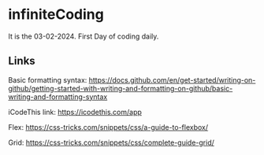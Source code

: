 # infiniteCoding

It is the 03-02-2024. First Day of coding daily.

## Links

Basic formatting syntax: https://docs.github.com/en/get-started/writing-on-github/getting-started-with-writing-and-formatting-on-github/basic-writing-and-formatting-syntax

iCodeThis link: https://icodethis.com/app

Flex: https://css-tricks.com/snippets/css/a-guide-to-flexbox/

Grid: https://css-tricks.com/snippets/css/complete-guide-grid/
